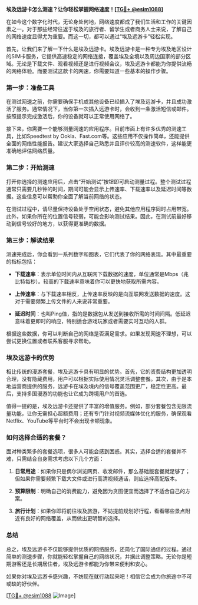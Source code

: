 **埃及远游卡怎么测速？让你轻松掌握网络速度！[[TG💪+ @esim1088](https://t.me/s/esim1088)]**

在如今这个数字化时代，无论身处何地，网络速度都成了我们生活和工作的关键因素之一。对于那些经常往返于埃及的旅行者、留学生或者商务人士来说，了解自己的网络速度显得尤为重要。而这一切，都可以通过“埃及远游卡”轻松实现。

首先，让我们来了解一下什么是埃及远游卡。埃及远游卡是一种专为埃及地区设计的SIM卡服务，它提供高速稳定的网络连接，覆盖埃及全境以及周边国家的部分区域。无论是下载文件、观看视频还是进行视频会议，埃及远游卡都能为你提供流畅的网络体验。而要测试这款卡的网速，你需要知道一些基本的操作步骤。

### **第一步：准备工具**

在测试网速之前，你需要确保手机或其他设备已经插入了埃及远游卡，并且成功激活了服务。通常情况下，当你第一次插入远游卡时，会收到一条激活短信或邮件。按照提示完成激活后，你的设备就可以正常使用网络了。

接下来，你需要一个能够测量网速的应用程序。目前市面上有许多优秀的测速工具，比如Speedtest by Ookla、Fast.com等。这些应用不仅操作简单，还能提供全面的网络性能报告。建议大家选择自己熟悉并且评价较高的测速软件，这样能更准确地评估网络质量。

### **第二步：开始测速**

打开你选择的测速应用后，点击“开始测试”按钮即可启动测量过程。整个测试过程通常只需要几秒钟的时间，期间可能会显示上传速率、下载速率以及延迟时间等数据。这些信息可以帮助你全面了解当前网络的状态。

在测试过程中，请尽量保持设备处于空闲状态，避免其他应用程序同时占用带宽。此外，如果你所在的位置信号较弱，可能会影响测试结果。因此，在测试前最好移动到信号较好的地方，以获得更准确的数据。

### **第三步：解读结果**

测速完成后，你会看到一系列数字和图表，它们代表了你的网络表现。其中最重要的指标包括：

- **下载速率**：表示单位时间内从互联网下载数据的速度，单位通常是Mbps（兆比特每秒）。较高的下载速率意味着你可以更快地获取所需内容。
  
- **上传速率**：与下载速率相反，上传速率反映的是向互联网发送数据的速度。这对于需要频繁上传文件的人来说非常重要。

- **延迟时间**：也叫Ping值，指的是数据包从发送到接收所需的时间间隔。低延迟意味着更即时的响应，特别适合游戏玩家或者需要实时互动的人群。

根据这些数据，你可以判断自己的网络是否满足需求。如果发现网速不理想，可以尝试更换位置或者联系客服寻求帮助。

### **埃及远游卡的优势**

相比传统的漫游套餐，埃及远游卡具有明显的优势。首先，它的资费结构更加透明合理，没有隐藏费用，用户可以根据实际使用情况灵活调整套餐。其次，由于是本地运营商提供的服务，远游卡在埃及境内的信号覆盖范围更广，稳定性更高。最后，支持多国漫游的功能也让它成为跨境用户的首选。

值得一提的是，埃及远游卡还提供了丰富的增值服务。例如，部分套餐包含无限流量功能，让你无需担心超额费用；还有专门针对视频流媒体优化的服务，确保观看Netflix、YouTube等平台时不会出现卡顿现象。

### **如何选择合适的套餐？**

面对种类繁多的套餐选项，很多人可能会感到困惑。其实，选择合适的套餐并不难，只需结合自身需求考虑以下几个方面：

1. **日常用途**：如果你只是偶尔浏览网页、收发邮件，那么基础版套餐就足够了；但如果你需要频繁下载大文件或进行高清视频通话，则应选择高配版本。
   
2. **预算限制**：明确自己的消费能力，避免因为贪图便宜而选择了不适合自己的方案。
   
3. **旅行计划**：如果你即将前往埃及旅游，不妨提前规划好行程，看看哪些景点附近有良好的网络覆盖，从而做出更明智的选择。

### **总结**

总之，埃及远游卡不仅能够提供优质的网络服务，还简化了国际通信的过程。通过简单的测速步骤，你就能轻松掌握自己的网络状况，并据此调整策略。无论你是短期游客还是长期居住者，埃及远游卡都能为你带来便利和安心。

如果你对埃及远游卡感兴趣，不妨现在就行动起来吧！相信它会成为你旅途中不可或缺的好伙伴。

[[TG💪+ @esim1088](https://t.me/s/esim1088) ![Image](https://i.postimg.cc/4NQfJmqS/Snipaste-2025-05-13-00-14-12.png)]